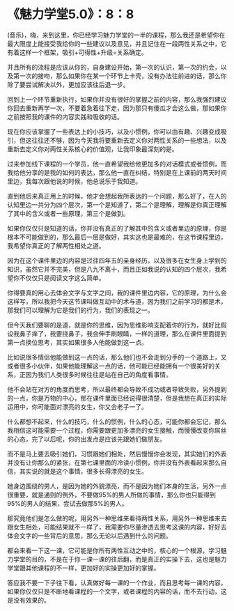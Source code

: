 # 《魅力学堂5.0》：8：8

(音乐)，嗨，来到这里，你已经学习魅力学堂的一半的课程，那么我还是希望你在最大限度上能接受我给你的一些建议以及意见，并且记住在一段两性关系之中，它有着这样一个框架，吸引+可得性+升级=关系确定。

并且所有的流程是应该从你的，自身建设开始，第一次的认识，第一次的约会，以及第一次的接吻，那么如果你在某一个环节上卡壳，没有办法往前进的话，那么你除了要尝试解决以外，更加应该往后退一步。

回到上一个环节重新执行，如果你并没有很好的掌握之前的内容，那么我强烈建议你回去重新再学一次，不要着急着往下走，因为那只有傻瓜才会这么做，那如果你之前按照我的课件的内容实践和吸收的话。

现在你应该掌握了一些表达上的小技巧，以及小惯例，你可以由有趣、兴趣变成吸引，但这往往还不够，因为今天我将要重新去定义你对两性关系的一些想法，以及重新去定义你对两性关系核心的价值观，让我印象最深刻的是。

过来参加线下课程的一个学员，他一直希望我给他更加多的对话模式或者惯例，而我给他分享的是我的如何的表达，那么他一直在纠结，特别是在上课前的两天时间里边，我每次跟他说的时候，他总说乐于我知道。

直到他后来真正用上的时候，他才会想起我所表达的一个问题，那么好了，在人的认知里边一共分为四个层次，第一个是知道了，第二个是理解，理解是你真正理解了其中的含义或者一些原理，第三个是做到。

如果你仅仅只是知道的话，你并没有真正的了解其中的含义或者里边的原理，你是根本不可能做到的，那么最后一层是做好，其实这也是最难的，在这节课程里边，我希望你真正的了解两性相处之道。

因为在这个课件里边的内容是过往四年五的亲身经历，以及很多在女生身上学到的知识，虽然它并不完美，但是八九不离十，而且正如我说的认知的四个层次，我希望你不仅仅只是阅读文字这么简单。

你得要真的用心去体会文字与文字之间，我的课件里边内容，它的原理，为什么会这样写，所以我把今天这节课叫做互动中的术与道，因为我们之前学习的都是术，那我们可以理解为它是我们的行为，我们的表现之一。

但今天我们要聊的是道，就是你的思维，因为思维影响支配着你的行为，就好比假设我鼻子痒了，我要挠鼻子，我会伸手刷眼睛，一样的道理，那么在课件里面提到第一点换位思考，其实如果很多人他能做到这一点。

比如说很多情侣他能做到这一点的话，那么他们也不会走到分手的一个道路上，又或者很多小伙伴，如果他能理解这一点的话，他可能已经能拥有一个很美好的关系，正因为我们人类很多时候往往是站在自己的角度看事情。

他不会站在对方的角度而思考，所以最终都会导致不成功或者导致失败，另外提到的一点，你是万物的中心，那在课件里面已经说得很清楚，但是我想在真正的实际运用中，你可能面对漂亮的女生，你又会老子一了。

什么都想不起来，什么的技巧，什么的惯例，什么的心态，可能你都会忘记，那么我相信这可能需要一个过程，你需要跟更加多漂亮的女生接触，而慢慢改变你屌丝的心态，完了以后呢，你的出发点是应该先跟她们做朋友。

而不是马上要去吸引她们，习惯跟她们相处，然后慢慢你会发现，其实她们的外表并没有让你那么的紧张，在第七课里面的冷读小惯例，你并没有外表看起来那么自信，其实说的就是这个事情，很多长得漂亮的女生。

她身边围绕的男人，是因为她的外貌漂亮，而不是因为她们本身的生活，另外一点很重要，就是通则的例外，不要做95%的男人所做的事情，那么你也只能得到95%的男人的结果，尝试去做那5%的男人。

那究竟他们是怎么做的呢，用另外一种思维来看待两性关系，用另外一种思维来去跟女生相处，可能结果就不一样了，我需要你尽量渗透去思考这课的内容，好好去体会文字的一些背后的意思，那么无论以后遇到什么的问题。

都会来看一下这一课，它可能是你所有两性互动之中的，核心的一个根源，学习魅力学堂的目的，不是在于你一课一课的往后翻，而是真正的实操下去，这也是魅力学堂跟其他课程的不一样，更加好的实操更加好的掌握。

答应我不要一下子往下看，认真做好每一课的一个作业，而且思考每一课的内容，如果你仅仅只是不断地看课程的一个文字，或者课程的内容的话，而不去行动，这是没有效果的。

